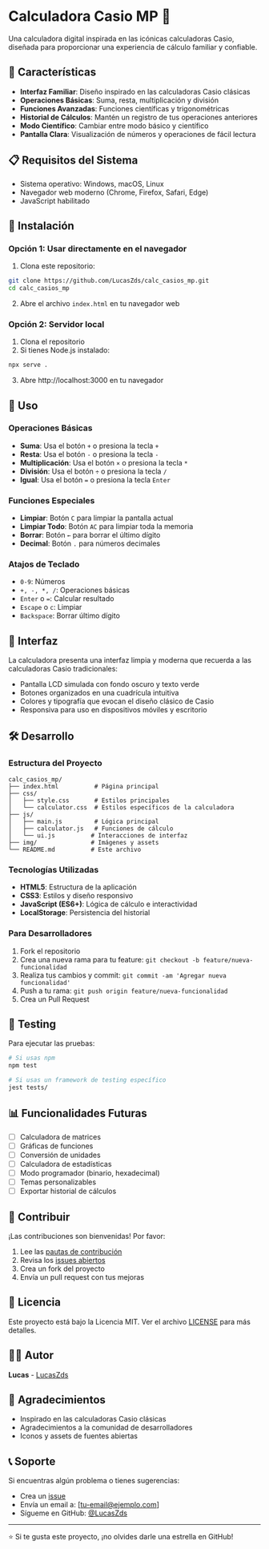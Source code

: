 # Calculadora Casio MP 📱

Una calculadora digital inspirada en las icónicas calculadoras Casio, diseñada para proporcionar una experiencia de cálculo familiar y confiable.

## 🚀 Características

- **Interfaz Familiar**: Diseño inspirado en las calculadoras Casio clásicas
- **Operaciones Básicas**: Suma, resta, multiplicación y división
- **Funciones Avanzadas**: Funciones científicas y trigonométricas
- **Historial de Cálculos**: Mantén un registro de tus operaciones anteriores
- **Modo Científico**: Cambiar entre modo básico y científico
- **Pantalla Clara**: Visualización de números y operaciones de fácil lectura

## 📋 Requisitos del Sistema

- Sistema operativo: Windows, macOS, Linux
- Navegador web moderno (Chrome, Firefox, Safari, Edge)
- JavaScript habilitado

## 🔧 Instalación

### Opción 1: Usar directamente en el navegador
1. Clona este repositorio:
```bash
git clone https://github.com/LucasZds/calc_casios_mp.git
cd calc_casios_mp
```

2. Abre el archivo `index.html` en tu navegador web

### Opción 2: Servidor local
1. Clona el repositorio
2. Si tienes Node.js instalado:
```bash
npx serve .
```
3. Abre http://localhost:3000 en tu navegador

## 📱 Uso

### Operaciones Básicas
- **Suma**: Usa el botón `+` o presiona la tecla `+`
- **Resta**: Usa el botón `-` o presiona la tecla `-`
- **Multiplicación**: Usa el botón `×` o presiona la tecla `*`
- **División**: Usa el botón `÷` o presiona la tecla `/`
- **Igual**: Usa el botón `=` o presiona la tecla `Enter`

### Funciones Especiales
- **Limpiar**: Botón `C` para limpiar la pantalla actual
- **Limpiar Todo**: Botón `AC` para limpiar toda la memoria
- **Borrar**: Botón `←` para borrar el último dígito
- **Decimal**: Botón `.` para números decimales

### Atajos de Teclado
- `0-9`: Números
- `+, -, *, /`: Operaciones básicas
- `Enter` o `=`: Calcular resultado
- `Escape` o `c`: Limpiar
- `Backspace`: Borrar último dígito

## 🎨 Interfaz

La calculadora presenta una interfaz limpia y moderna que recuerda a las calculadoras Casio tradicionales:

- Pantalla LCD simulada con fondo oscuro y texto verde
- Botones organizados en una cuadrícula intuitiva
- Colores y tipografía que evocan el diseño clásico de Casio
- Responsiva para uso en dispositivos móviles y escritorio

## 🛠️ Desarrollo

### Estructura del Proyecto
```
calc_casios_mp/
├── index.html          # Página principal
├── css/
│   ├── style.css       # Estilos principales
│   └── calculator.css  # Estilos específicos de la calculadora
├── js/
│   ├── main.js         # Lógica principal
│   ├── calculator.js   # Funciones de cálculo
│   └── ui.js          # Interacciones de interfaz
├── img/               # Imágenes y assets
└── README.md          # Este archivo
```

### Tecnologías Utilizadas
- **HTML5**: Estructura de la aplicación
- **CSS3**: Estilos y diseño responsivo
- **JavaScript (ES6+)**: Lógica de cálculo e interactividad
- **LocalStorage**: Persistencia del historial

### Para Desarrolladores
1. Fork el repositorio
2. Crea una nueva rama para tu feature: `git checkout -b feature/nueva-funcionalidad`
3. Realiza tus cambios y commit: `git commit -am 'Agregar nueva funcionalidad'`
4. Push a tu rama: `git push origin feature/nueva-funcionalidad`
5. Crea un Pull Request

## 🧪 Testing

Para ejecutar las pruebas:
```bash
# Si usas npm
npm test

# Si usas un framework de testing específico
jest tests/
```

## 📊 Funcionalidades Futuras

- [ ] Calculadora de matrices
- [ ] Gráficas de funciones
- [ ] Conversión de unidades
- [ ] Calculadora de estadísticas
- [ ] Modo programador (binario, hexadecimal)
- [ ] Temas personalizables
- [ ] Exportar historial de cálculos

## 🤝 Contribuir

¡Las contribuciones son bienvenidas! Por favor:

1. Lee las [pautas de contribución](CONTRIBUTING.md)
2. Revisa los [issues abiertos](https://github.com/LucasZds/calc_casios_mp/issues)
3. Crea un fork del proyecto
4. Envía un pull request con tus mejoras

## 📝 Licencia

Este proyecto está bajo la Licencia MIT. Ver el archivo [LICENSE](LICENSE) para más detalles.

## 👨‍💻 Autor

**Lucas** - [LucasZds](https://github.com/LucasZds)

## 🙏 Agradecimientos

- Inspirado en las calculadoras Casio clásicas
- Agradecimientos a la comunidad de desarrolladores
- Iconos y assets de fuentes abiertas

## 📞 Soporte

Si encuentras algún problema o tienes sugerencias:

- Crea un [issue](https://github.com/LucasZds/calc_casios_mp/issues)
- Envía un email a: [tu-email@ejemplo.com]
- Sígueme en GitHub: [@LucasZds](https://github.com/LucasZds)

---

⭐ Si te gusta este proyecto, ¡no olvides darle una estrella en GitHub!

